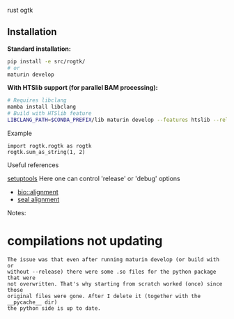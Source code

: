 rust ogtk

## Installation

**Standard installation:**
```bash
pip install -e src/rogtk/
# or
maturin develop
```

**With HTSlib support (for parallel BAM processing):**
```bash
# Requires libclang
mamba install libclang
# Build with HTSlib feature
LIBCLANG_PATH=$CONDA_PREFIX/lib maturin develop --features htslib --release
```


Example
```
import rogtk.rogtk as rogtk
rogtk.sum_as_string(1, 2)
```

Useful references

[setuptools](https://setuptools-rust.readthedocs.io/en/latest/reference.html) 
Here one can control 'release' or 'debug' options


- [bio::alignment](https://docs.rs/bio/0.24.0/bio/alignment/pairwise/index.html)
- [seal alignment](https://github.com/regexident/rust-seal)


Notes:

# compilations not updating

```
The issue was that even after running maturin develop (or build with or
without --release) there were some .so files for the python package that were
not overwritten. That's why starting from scratch worked (once) since those
original files were gone. After I delete it (together with the __pycache__ dir)
the python side is up to date. 

```
